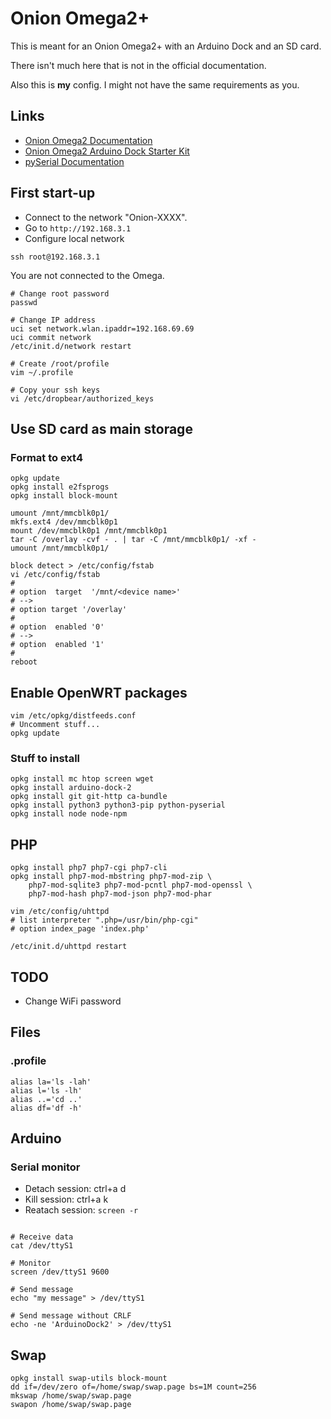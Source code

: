 # Onion Omega2+

This is meant for an Onion Omega2+ with an Arduino Dock and an SD card.

There isn't much here that is not in the official documentation.

Also this is **my** config. I might not have the same requirements as you.

## Links

 * [Onion Omega2 Documentation](https://docs.onion.io/omega2-docs/index.html)
 * [Onion Omega2 Arduino Dock Starter Kit](https://docs.onion.io/omega2-arduino-dock-starter-kit/index.html)
 * [pySerial Documentation](https://buildmedia.readthedocs.org/media/pdf/pyserial/latest/pyserial.pdf)

## First start-up

 * Connect to the network "Onion-XXXX".
 * Go to `http://192.168.3.1`
 * Configure local network

```
ssh root@192.168.3.1
```

You are not connected to the Omega.

```
# Change root password
passwd

# Change IP address
uci set network.wlan.ipaddr=192.168.69.69
uci commit network
/etc/init.d/network restart

# Create /root/profile
vim ~/.profile

# Copy your ssh keys
vi /etc/dropbear/authorized_keys
```

## Use SD card as main storage

### Format to ext4

```
opkg update
opkg install e2fsprogs
opkg install block-mount

umount /mnt/mmcblk0p1/
mkfs.ext4 /dev/mmcblk0p1
mount /dev/mmcblk0p1 /mnt/mmcblk0p1
tar -C /overlay -cvf - . | tar -C /mnt/mmcblk0p1/ -xf -
umount /mnt/mmcblk0p1/

block detect > /etc/config/fstab
vi /etc/config/fstab
#
# option  target  '/mnt/<device name>' 
# -->
# option target '/overlay'
#
# option  enabled '0'
# -->
# option  enabled '1'
#
reboot
```

## Enable OpenWRT packages

```
vim /etc/opkg/distfeeds.conf
# Uncomment stuff...
opkg update
```

### Stuff to install

```
opkg install mc htop screen wget
opkg install arduino-dock-2
opkg install git git-http ca-bundle
opkg install python3 python3-pip python-pyserial
opkg install node node-npm
```

## PHP

```
opkg install php7 php7-cgi php7-cli
opkg install php7-mod-mbstring php7-mod-zip \
    php7-mod-sqlite3 php7-mod-pcntl php7-mod-openssl \
    php7-mod-hash php7-mod-json php7-mod-phar

vim /etc/config/uhttpd
# list interpreter ".php=/usr/bin/php-cgi"
# option index_page 'index.php'

/etc/init.d/uhttpd restart
```

## TODO

 * Change WiFi password

## Files

### .profile

```
alias la='ls -lah'
alias l='ls -lh'
alias ..='cd ..'
alias df='df -h'
```

## Arduino

### Serial monitor

 * Detach session: ctrl+a d
 * Kill session: ctrl+a k
 * Reatach session: `screen -r`

```

# Receive data
cat /dev/ttyS1

# Monitor
screen /dev/ttyS1 9600

# Send message
echo "my message" > /dev/ttyS1

# Send message without CRLF
echo -ne 'ArduinoDock2' > /dev/ttyS1
```

## Swap

```
opkg install swap-utils block-mount
dd if=/dev/zero of=/home/swap/swap.page bs=1M count=256
mkswap /home/swap/swap.page
swapon /home/swap/swap.page
```

